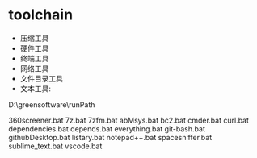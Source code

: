 # toolchain

* 压缩工具
* 硬件工具
* 终端工具
* 网络工具
* 文件目录工具
* 文本工具: 

D:\greensoftware\runPath

360screener.bat
7z.bat
7zfm.bat
abMsys.bat
bc2.bat
cmder.bat
curl.bat
dependencies.bat
depends.bat
everything.bat
git-bash.bat
githubDesktop.bat
listary.bat
notepad++.bat
spacesniffer.bat
sublime_text.bat
vscode.bat

